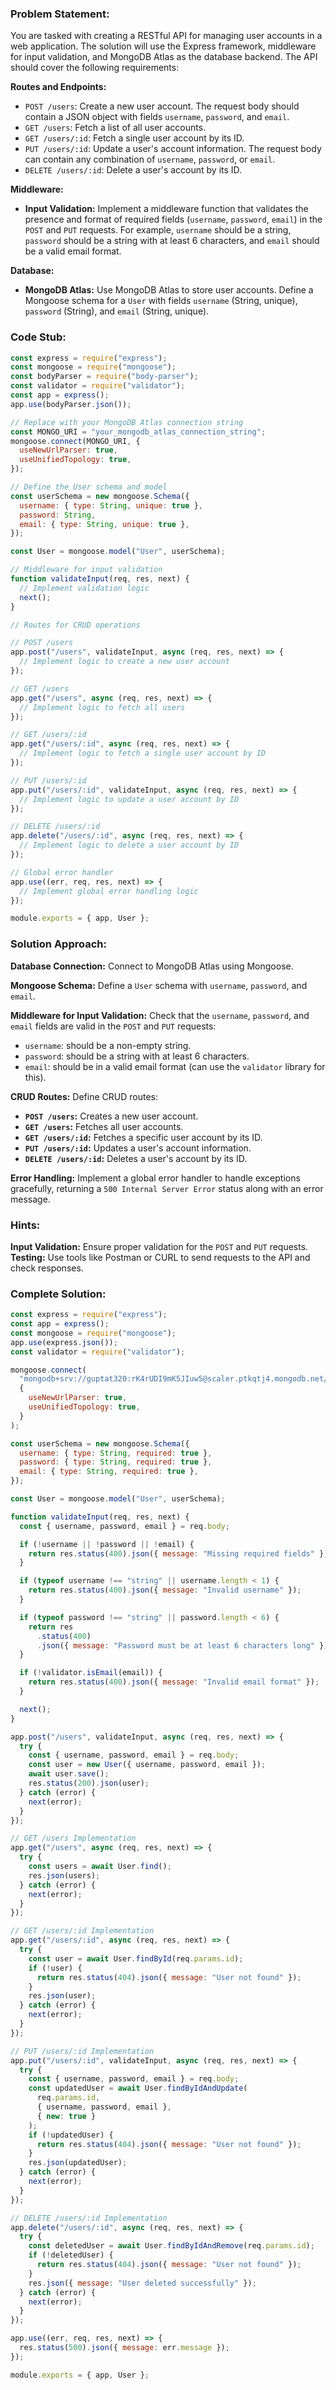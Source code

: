 ### Problem Statement:

You are tasked with creating a RESTful API for managing user accounts in a web application. The solution will use the Express framework, middleware for input validation, and MongoDB Atlas as the database backend. The API should cover the following requirements:

**Routes and Endpoints:**

- `POST /users`: Create a new user account. The request body should contain a JSON object with fields `username`, `password`, and `email`.
- `GET /users`: Fetch a list of all user accounts.
- `GET /users/:id`: Fetch a single user account by its ID.
- `PUT /users/:id`: Update a user's account information. The request body can contain any combination of `username`, `password`, or `email`.
- `DELETE /users/:id`: Delete a user's account by its ID.

**Middleware:**

- **Input Validation:** Implement a middleware function that validates the presence and format of required fields (`username`, `password`, `email`) in the `POST` and `PUT` requests. For example, `username` should be a string, `password` should be a string with at least 6 characters, and `email` should be a valid email format.

**Database:**

- **MongoDB Atlas:** Use MongoDB Atlas to store user accounts. Define a Mongoose schema for a `User` with fields `username` (String, unique), `password` (String), and `email` (String, unique).

### Code Stub:

```javascript
const express = require("express");
const mongoose = require("mongoose");
const bodyParser = require("body-parser");
const validator = require("validator");
const app = express();
app.use(bodyParser.json());

// Replace with your MongoDB Atlas connection string
const MONGO_URI = "your_mongodb_atlas_connection_string";
mongoose.connect(MONGO_URI, {
  useNewUrlParser: true,
  useUnifiedTopology: true,
});

// Define the User schema and model
const userSchema = new mongoose.Schema({
  username: { type: String, unique: true },
  password: String,
  email: { type: String, unique: true },
});

const User = mongoose.model("User", userSchema);

// Middleware for input validation
function validateInput(req, res, next) {
  // Implement validation logic
  next();
}

// Routes for CRUD operations

// POST /users
app.post("/users", validateInput, async (req, res, next) => {
  // Implement logic to create a new user account
});

// GET /users
app.get("/users", async (req, res, next) => {
  // Implement logic to fetch all users
});

// GET /users/:id
app.get("/users/:id", async (req, res, next) => {
  // Implement logic to fetch a single user account by ID
});

// PUT /users/:id
app.put("/users/:id", validateInput, async (req, res, next) => {
  // Implement logic to update a user account by ID
});

// DELETE /users/:id
app.delete("/users/:id", async (req, res, next) => {
  // Implement logic to delete a user account by ID
});

// Global error handler
app.use((err, req, res, next) => {
  // Implement global error handling logic
});

module.exports = { app, User };
```

### Solution Approach:

**Database Connection:** Connect to MongoDB Atlas using Mongoose.

**Mongoose Schema:** Define a `User` schema with `username`, `password`, and `email`.

**Middleware for Input Validation:** Check that the `username`, `password`, and `email` fields are valid in the `POST` and `PUT` requests:

- `username`: should be a non-empty string.
- `password`: should be a string with at least 6 characters.
- `email`: should be in a valid email format (can use the `validator` library for this).

**CRUD Routes:** Define CRUD routes:

- **`POST /users`:** Creates a new user account.
- **`GET /users`:** Fetches all user accounts.
- **`GET /users/:id`:** Fetches a specific user account by its ID.
- **`PUT /users/:id`:** Updates a user's account information.
- **`DELETE /users/:id`:** Deletes a user's account by its ID.

**Error Handling:** Implement a global error handler to handle exceptions gracefully, returning a `500 Internal Server Error` status along with an error message.

### Hints:

**Input Validation:** Ensure proper validation for the `POST` and `PUT` requests.
**Testing:** Use tools like Postman or CURL to send requests to the API and check responses.

### Complete Solution:

```javascript
const express = require("express");
const app = express();
const mongoose = require("mongoose");
app.use(express.json());
const validator = require("validator");

mongoose.connect(
  "mongodb+srv://guptat320:rK4rUDI9mK5JIuw5@scaler.ptkqtj4.mongodb.net/scaler?retryWrites=true&w=majority&appName=scaler",
  {
    useNewUrlParser: true,
    useUnifiedTopology: true,
  }
);

const userSchema = new mongoose.Schema({
  username: { type: String, required: true },
  password: { type: String, required: true },
  email: { type: String, required: true },
});

const User = mongoose.model("User", userSchema);

function validateInput(req, res, next) {
  const { username, password, email } = req.body;

  if (!username || !password || !email) {
    return res.status(400).json({ message: "Missing required fields" });
  }

  if (typeof username !== "string" || username.length < 1) {
    return res.status(400).json({ message: "Invalid username" });
  }

  if (typeof password !== "string" || password.length < 6) {
    return res
      .status(400)
      .json({ message: "Password must be at least 6 characters long" });
  }

  if (!validator.isEmail(email)) {
    return res.status(400).json({ message: "Invalid email format" });
  }

  next();
}

app.post("/users", validateInput, async (req, res, next) => {
  try {
    const { username, password, email } = req.body;
    const user = new User({ username, password, email });
    await user.save();
    res.status(200).json(user);
  } catch (error) {
    next(error);
  }
});

// GET /users Implementation
app.get("/users", async (req, res, next) => {
  try {
    const users = await User.find();
    res.json(users);
  } catch (error) {
    next(error);
  }
});

// GET /users/:id Implementation
app.get("/users/:id", async (req, res, next) => {
  try {
    const user = await User.findById(req.params.id);
    if (!user) {
      return res.status(404).json({ message: "User not found" });
    }
    res.json(user);
  } catch (error) {
    next(error);
  }
});

// PUT /users/:id Implementation
app.put("/users/:id", validateInput, async (req, res, next) => {
  try {
    const { username, password, email } = req.body;
    const updatedUser = await User.findByIdAndUpdate(
      req.params.id,
      { username, password, email },
      { new: true }
    );
    if (!updatedUser) {
      return res.status(404).json({ message: "User not found" });
    }
    res.json(updatedUser);
  } catch (error) {
    next(error);
  }
});

// DELETE /users/:id Implementation
app.delete("/users/:id", async (req, res, next) => {
  try {
    const deletedUser = await User.findByIdAndRemove(req.params.id);
    if (!deletedUser) {
      return res.status(404).json({ message: "User not found" });
    }
    res.json({ message: "User deleted successfully" });
  } catch (error) {
    next(error);
  }
});

app.use((err, req, res, next) => {
  res.status(500).json({ message: err.message });
});

module.exports = { app, User };
```
